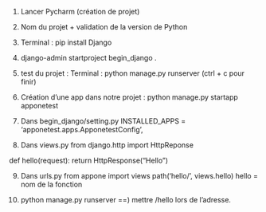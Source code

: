 1) Lancer Pycharm (création de projet)
2) Nom du projet + validation de la version de Python

3) Terminal : pip install Django
4) django-admin startproject begin_django . 

5) test du projet : Terminal : python manage.py runserver (ctrl + c pour finir)

6) Création d’une app dans notre projet : python manage.py startapp apponetest

7) Dans begin_django/setting.py
INSTALLED_APPS = ‘apponetest.apps.ApponetestConfig’,

8) Dans views.py
from django.http import HttpReponse

def hello(request):
	return HttpResponse(“Hello”)

9) Dans urls.py
from appone import views
path(‘hello/’, views.hello)      hello = nom de la fonction

10) python manage.py runserver ==) mettre /hello lors de l’adresse.
